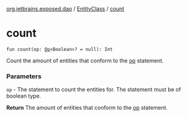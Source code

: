 [org.jetbrains.exposed.dao](../index.md) / [EntityClass](index.md) / [count](.)

# count

`fun count(op: `[`Op`](../../org.jetbrains.exposed.sql/-op/index.md)`<Boolean>? = null): Int`

Count the amount of entities that conform to the [op](count.md#org.jetbrains.exposed.dao.EntityClass$count(org.jetbrains.exposed.sql.Op((kotlin.Boolean)))/op) statement.

### Parameters

`op` - The statement to count the entities for. The statement must be of boolean type.

**Return**
The amount of entities that conform to the [op](count.md#org.jetbrains.exposed.dao.EntityClass$count(org.jetbrains.exposed.sql.Op((kotlin.Boolean)))/op) statement.

